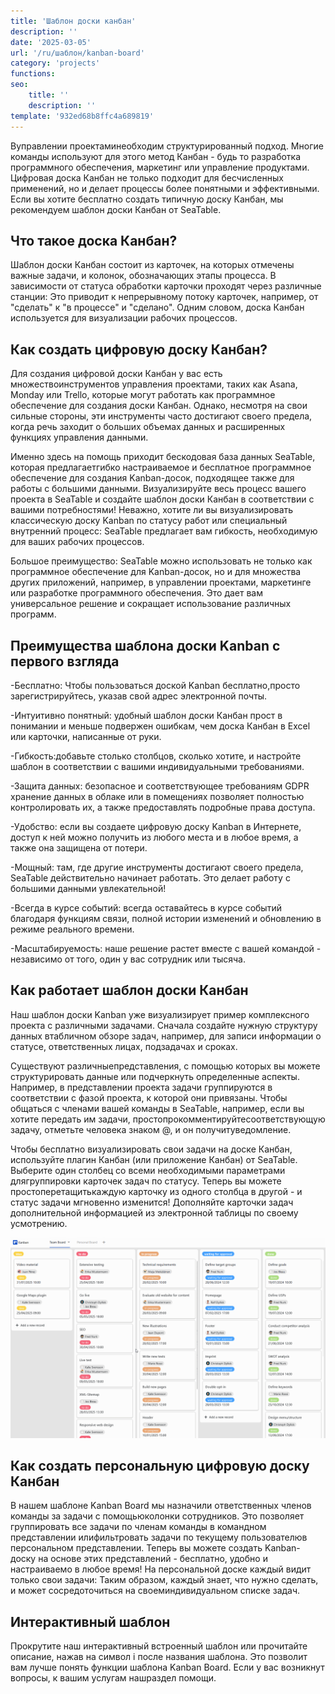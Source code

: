 ```yaml
---
title: 'Шаблон доски канбан'
description: ''
date: '2025-03-05'
url: '/ru/шаблон/kanban-board'
category: 'projects'
functions:
seo:
    title: ''
    description: ''
template: '932ed68b8ffc4a689819'
---
```


Вуправлении проектаминеобходим структурированный подход. Многие команды используют для этого метод Канбан - будь то разработка программного обеспечения, маркетинг или управление продуктами. Цифровая доска Канбан не только подходит для бесчисленных применений, но и делает процессы более понятными и эффективными. Если вы хотите бесплатно создать типичную доску Канбан, мы рекомендуем шаблон доски Канбан от SeaTable.

## Что такое доска Канбан?

Шаблон доски Канбан состоит из карточек, на которых отмечены важные задачи, и колонок, обозначающих этапы процесса. В зависимости от статуса обработки карточки проходят через различные станции: Это приводит к непрерывному потоку карточек, например, от "сделать" к "в процессе" и "сделано". Одним словом, доска Канбан используется для визуализации рабочих процессов.

## Как создать цифровую доску Канбан?

Для создания цифровой доски Канбан у вас есть множествоинструментов управления проектами, таких как Asana, Monday или Trello, которые могут работать как программное обеспечение для создания доски Канбан. Однако, несмотря на свои сильные стороны, эти инструменты часто достигают своего предела, когда речь заходит о больших объемах данных и расширенных функциях управления данными.

Именно здесь на помощь приходит бескодовая база данных SeaTable, которая предлагаетгибко настраиваемое и бесплатное программное обеспечение для создания Kanban-досок, подходящее также для работы с большими данными. Визуализируйте весь процесс вашего проекта в SeaTable и создайте шаблон доски Канбан в соответствии с вашими потребностями! Неважно, хотите ли вы визуализировать классическую доску Kanban по статусу работ или специальный внутренний процесс: SeaTable предлагает вам гибкость, необходимую для ваших рабочих процессов.

Большое преимущество: SeaTable можно использовать не только как программное обеспечение для Kanban-досок, но и для множества других приложений, например, в управлении проектами, маркетинге или разработке программного обеспечения. Это дает вам универсальное решение и сокращает использование различных программ.

## Преимущества шаблона доски Kanban с первого взгляда

-Бесплатно: Чтобы пользоваться доской Kanban бесплатно,просто зарегистрируйтесь, указав свой адрес электронной почты.

-Интуитивно понятный: удобный шаблон доски Канбан прост в понимании и меньше подвержен ошибкам, чем доска Канбан в Excel или карточки, написанные от руки.

-Гибкость:добавьте столько столбцов, сколько хотите, и настройте шаблон в соответствии с вашими индивидуальными требованиями.

-Защита данных: безопасное и соответствующее требованиям GDPR хранение данных в облаке или в помещениях позволяет полностью контролировать их, а также предоставлять подробные права доступа.

-Удобство: если вы создаете цифровую доску Kanban в Интернете, доступ к ней можно получить из любого места и в любое время, а также она защищена от потери.

-Мощный: там, где другие инструменты достигают своего предела, SeaTable действительно начинает работать. Это делает работу с большими данными увлекательной!

-Всегда в курсе событий: всегда оставайтесь в курсе событий благодаря функциям связи, полной истории изменений и обновлению в режиме реального времени.

-Масштабируемость: наше решение растет вместе с вашей командой - независимо от того, один у вас сотрудник или тысяча.

## Как работает шаблон доски Канбан

Наш шаблон доски Kanban уже визуализирует пример комплексного проекта с различными задачами. Сначала создайте нужную структуру данных втабличном обзоре задач, например, для записи информации о статусе, ответственных лицах, подзадачах и сроках.

Существуют различныепредставления, с помощью которых вы можете структурировать данные или подчеркнуть определенные аспекты. Например, в представлении проекта задачи группируются в соответствии с фазой проекта, к которой они привязаны. Чтобы общаться с членами вашей команды в SeaTable, например, если вы хотите передать им задачи, простопрокомментируйтесоответствующую задачу, отметьте человека знаком @, и он получитуведомление.

Чтобы бесплатно визуализировать свои задачи на доске Канбан, используйте плагин Канбан (или приложение Канбан) от SeaTable. Выберите один столбец со всеми необходимыми параметрами длягруппировки карточек задач по статусу. Теперь вы можете простоперетащитькаждую карточку из одного столбца в другой - и статус задачи мгновенно изменится! Дополняйте карточки задач дополнительной информацией из электронной таблицы по своему усмотрению.

![](images/image-1738687677608.gif)

## Как создать персональную цифровую доску Канбан

В нашем шаблоне Kanban Board мы назначили ответственных членов команды за задачи с помощьюколонки сотрудников. Это позволяет группировать все задачи по членам команды в командном представлении илифильтровать задачи по текущему пользователюв персональном представлении. Теперь вы можете создать Kanban-доску на основе этих представлений - бесплатно, удобно и настраиваемо в любое время! На персональной доске каждый видит только свои задачи: Таким образом, каждый знает, что нужно сделать, и может сосредоточиться на своеминдивидуальном списке задач.

## Интерактивный шаблон

Прокрутите наш интерактивный встроенный шаблон или прочитайте описание, нажав на символ i после названия шаблона. Это позволит вам лучше понять функции шаблона Kanban Board. Если у вас возникнут вопросы, к вашим услугам нашраздел помощи.
